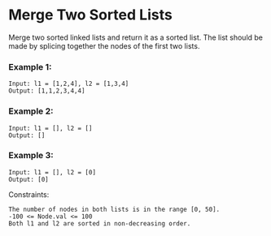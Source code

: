 # Merge Two Sorted Lists

Merge two sorted linked lists and return it as a sorted list. The list should be made by splicing together the nodes of the first two lists.


### Example 1:
```
Input: l1 = [1,2,4], l2 = [1,3,4]
Output: [1,1,2,3,4,4]
```

### Example 2:
```
Input: l1 = [], l2 = []
Output: []
```

### Example 3:
```
Input: l1 = [], l2 = [0]
Output: [0]
```

Constraints:

    The number of nodes in both lists is in the range [0, 50].
    -100 <= Node.val <= 100
    Both l1 and l2 are sorted in non-decreasing order.



